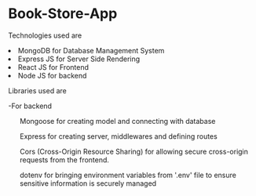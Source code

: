 # Book-Store-App

Technologies used are

<li>MongoDB for Database Management System</li>
<li>Express JS for Server Side Rendering </li>
<li>React JS for Frontend</li>
<li>Node JS for backend</li>




Libraries used are

-For backend
<ul>Mongoose for creating model and connecting with database </ul>
<ul>Express for creating server, middlewares and defining routes </ul>
<ul>Cors (Cross-Origin Resource Sharing) for allowing secure cross-origin requests from the frontend.</ul>
<ul>dotenv for bringing environment variables from '.env' file to ensure sensitive information is securely managed</ul>
